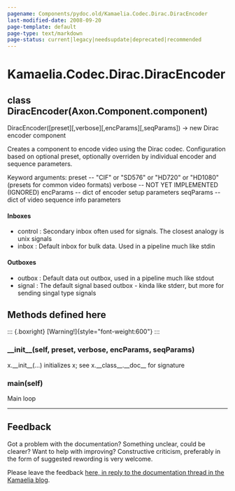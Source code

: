 ```yaml
---
pagename: Components/pydoc.old/Kamaelia.Codec.Dirac.DiracEncoder
last-modified-date: 2008-09-20
page-template: default
page-type: text/markdown
page-status: current|legacy|needsupdate|deprecated|recommended
---
```

Kamaelia.Codec.Dirac.DiracEncoder
=================================

class DiracEncoder(Axon.Component.component)
--------------------------------------------

DiracEncoder(\[preset\]\[,verbose\]\[,encParams\]\[,seqParams\]) -\> new
Dirac encoder component

Creates a component to encode video using the Dirac codec. Configuration
based on optional preset, optionally overriden by individual encoder and
sequence parameters.

Keyword arguments: preset \-- \"CIF\" or \"SD576\" or \"HD720\" or
\"HD1080\" (presets for common video formats) verbose \-- NOT YET
IMPLEMENTED (IGNORED) encParams \-- dict of encoder setup parameters
seqParams \-- dict of video sequence info parameters

#### Inboxes

-   control : Secondary inbox often used for signals. The closest
    analogy is unix signals
-   inbox : Default inbox for bulk data. Used in a pipeline much like
    stdin

#### Outboxes

-   outbox : Default data out outbox, used in a pipeline much like
    stdout
-   signal : The default signal based outbox - kinda like stderr, but
    more for sending singal type signals

Methods defined here
--------------------

::: {.boxright}
[Warning!]{style="font-weight:600"}
:::

### \_\_init\_\_(self, preset, verbose, encParams, seqParams)

x.\_\_init\_\_(\...) initializes x; see x.\_\_class\_\_.\_\_doc\_\_ for
signature

### main(self)

Main loop

------------------------------------------------------------------------

Feedback
--------

Got a problem with the documentation? Something unclear, could be
clearer? Want to help with improving? Constructive criticism, preferably
in the form of suggested rewording is very welcome.

Please leave the feedback [here, in reply to the documentation thread in
the Kamaelia
blog](http://kamaelia.sourceforge.net/cgi-bin/blog/blog.cgi?rm=addpostcomment&postid=1131454685).
